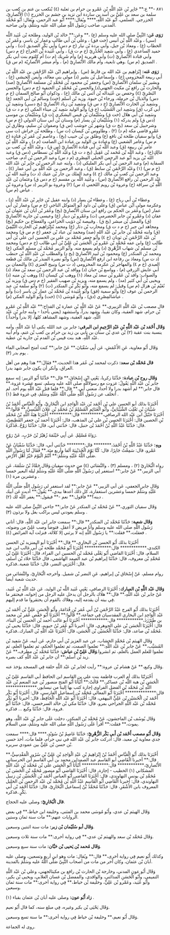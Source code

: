 ٨٧١ -** ع:** جَابِرِ بْنِ عَبْدِ اللَّهِ بْنِ عَمْرو بن حرام بن ثعلبة (٤) بْنكعب بن غنم بن كعب بن سلمة بن سعد بن عَلِيِّ بن أسد بن ساردة ابن تزيد بن جشم بن الخزرج (١) الأَنْصارِيّ، الخزرجي. السلمي، أَبُو عَبْد اللَّهِ،**** ويُقال:**** أَبُو عبد الرحمن، ويُقال: أَبُو مُحَمَّد المدني، صاحب رَسُول اللَّهِ صلى الله عليه وسَلَّمَ، وابن صاحبه.

**رَوَى عَن:** النَّبِيُّ صلى الله عليه وسلم (ع) ،** وعَن:** خالد بْن الوليد، وطلحة بْن عُبَيد اللَّه (سي) ، وعَبْد اللَّهِ بْن أنيس (خت فق) ، وعلي بْن أَبي طالب وعمار بْن ياسر، وعُمَر بْن الخطاب (ع) ، ومعاذ بْن جبل، وأبي بردة بْن نيار (خ م دس) وأَبِي بَكْرٍ الصديق (ت) ، وأبي حميد الساعدي (ع) ، وأبي سَعِيد الخُدْرِيّ (خ م ت ق) ، وأبي عُبَيدة بْن الجراح (خ م دس) وأبي قتادة الأَنْصارِيّ (ت) وأبي هريرية (م) وأم شَرِيك (م ت) أم كلثوم بنت أبي بكر الصديق (م س) .وهي تابعية، وأم مالك الأَنْصارِيّ (م) ، وأم مبشر الأَنْصارِيّة (م س ق) .

**رَوَى عَنه:** إِبْرَاهِيم بن عَبْد الله بن قارظ (س) . وإبراهيم ابْن عَبْد الرَّحْمَنِ بن عَبْد اللَّهِ بْن أَبي ربيعة المخزومي (خ) ، وإِسماعيل بْن بشير (د) مولى بني مغالة، وأيمن الحبشي (خ) ، وبشير بْن سلمان الأَنْصارِيّ (س) وجعفر بْن محمود بْن مُحَمَّدِ بْن مسلمة الأَنْصارِيّ (صد) والحارث بْن رافع بْن مكيث الجهني(د) والحسن بْن مُحَمَّدِ بْن الحنفية (خ م دس) والحسن البَصْرِيّ (٤) وحفص بن عُبَيداله بْن أَنَس بْن مالك (خ) ، وذكوان أَبُو صالح السمان (خ م دس) والذيال بْن حرملة، ورجاء بْن حيوة. وزيد بْن أسلم (خت) وسالم بْن أَبي الجعد (ع) وسَعِيد بْن الحارث الأَنْصارِيّ (خ د س ق) وسَعِيد بْن زياد الأَنْصارِيّ (بخ دسي) وسَعِيد بْن أَبي كرب (ق) وسَعِيد ابن المُسَيَّب (خ ق) وأَبُو الوليد سَعِيد بْن ميناء المكي (خ م د ت ق) وسَعِيد بْن أَبي هلال (خت ق) وسُلَيْمان بْن قيس اليشكري (ت ق) وسُلَيْمان بن موسى (دس ق) ولم يدركه (١) وسُلَيْمان بْن يسار (م) وسنان بْن أَبي سنان الدولي (خ م س) وشرحبيل بْن سعد (بخ ت ق) وشهر بْن حوشب (س ق) وصفوان بْن سليم، وطارق بْن عَمْرو قاضي مكة (م د) (٢) ، وطاووس بْن كيسان (ت س) ، وطلحة بْن خراش (ت سي ق) وأبو سفيان طلحة بْن نافع (ع) وطلق بن بْن حبيب (بخ) ، وعاصم بْن عُمَر بْن قتادة (خ م س) وعامر الشعبي (ع) وعبادة بن الوليد بن عبادة ابن الصامت (م د) ، وعَبْد اللَّهِ بْن عامر بْن ربيعة (ق) وعبد اللَّه بْن أَبي قتادة الأَنْصارِيّ (س ق) ، وعَبْد اللَّهِ بْنِ كعب بن مَالِكٍ(خ) ، وعَبد اللَّه بْن مُحَمد بْن عَقِيل (بخ د ت ق) وعَبْد اللَّهِ بْن نسطاس (دس ق) وعبد الله بْن يزيد أَبُو عبد الرحمن الحبلي المِصْرِي (م د س) وعبد الرحمن بْن آدم، صاحب السقاية (م) وعبد الرحمن بْن أَبي بكر المليكي (د) ، وابنه عبد الرحمن بْن جابر بْن عَبْد الله (خ م س) (١) وعَبْد الرَّحْمَنِ بْن سابط (ق) ، وعبد الرحمن بن عَبْد اللَّهِ بن أَبي عمار (٤) ، وعبد الرحمن بْن كعب بْن مالك (خ ٤) وعبد الملك بن جار بْن عتيك (د ت) وعُبَيد الله بْن عَبْد الرحمن بْن رافع الأَنْصارِيّ (س) ، وعُبَيد اللَّه بن مقسم (خ م دس ق) وعثمان بْن عَبْدِ اللَّهِ بْن سراقة (خ) وعروة بْن رويم اللخمي (د س) (٢) وعروة بو الزبير (د س) وعروة بْن عياض (م س) .

وعطاء بْن أَبي رباح (ع) ، وعطاء بْن يسار (د) وابنه عقيل بْن جَابِر بْن عَبْد اللَّهِ (د) ، وعكرمة مولى ابْن عباس (ق) وعلي بْن داود أَبُو المتوكل الناجي (خ م س) وعمار بْن أَبي عمار (س) وعُمَر بن الحكم بن رافع ابن سنان الأَنْصارِيّ (بخ) وعُمَر بْن أبان بْن عثمان بْن عفان (د) وعَمْرو بْن جابر الحضرمي (ت) وعَمْرو بْن دينار (ع) وعيسى بْن جارية الأَنْصارِيّ (ق) والفضل بْن مبشر (بخ ق) . وقبيصة بْن ذؤيب الخزاعي، والقعقاع بن حكيم (بخ) ومجاهد ابن جبر (خ م د ت ق) ومحارب بْن دثار (ع) ومحمد بْنإِبْرَاهِيم بْن الحارث التَّيْمِيّ (ق) وابنه مُحَمَّد بْن جابر بْن عَبْد الله (صد) ومحمد بْن عباد بْن جعفر (خ م س ق) ومحمد بْن عَبْد الرَّحْمَنِ بْن ثوبان (خ ٤) وأَبُو جعفر مُحَمَّد بن علي بن الحسين ابن علي بْن أَبي طَالِب (ع) وابن عمه مُحَمَّد بْن عَمْرو بْن الْحَسَن بْن عَلِيِّ بْن أَبي طالب (خ م دس) ومحمد بْن مسلم بْن شهاب الزُّهْرِيّ (د) ولم يسمع منه. وأَبُو الزبير مُحَمَّد بْن مسلم المكي (ع) ومحمد بْن المنكدر (ع) ومحمود بْن لبيد الأَنْصارِيّ (بخ د) والمطلب بْن عَبْدِ اللَّهِ بْن حنطب (د ت س) ومعاذ بن رفاعة ابن ارفع الأَنْصارِيّ (س) وأَبُو نضرة المنذر بْن مالك بْن قطعة العبدي (خ م ٤) والمهاجر بْن عكرمة المخزومي (د ت س) ونبيح العنزي (٤) والنعمان بن أَبي عايش الزرقي (م) ، وواسع بْن حبان (د) وواقد بْن عبد الرحمن بْن سعد بْن معاذ (د) والصواب: واقد بْن عَمْرو بْن سعد بْن معاذ (١) ووهب بْن كيسان (٤) ووهب بْن منبه (د) ويحيى بْن أَبي كثير (مد) ، ولم يسمع منه، ويزيد بْن صهيب الفقير (خ م دس ق) ويزيد بْن نُعَيْم بْن هزال (م س) وقيل: لم يسمع منه، وأَبُو بَكْرِ بْن المنكدر (ت) (٢) وأَبُو سلمة بْن عبد الرحمن بْن عوف (ع) وأَبُو سمية (فق) وأَبُو عُبَيدة بْن مُحَمَّد بْن عمار بْن ياسر (ت) وأبو عياشالمِصْرِي (دق) ، وأَبُو مُوسَى (١) (خت) وأَبُو الوليد المكي (م) .

قال مصعب بْن عَبْد اللَّهِ الزبيري،** عَنْ عَبْد اللَّهِ بْن عمارة بْن القداح:** عَبْد اللَّهِ بْن عَمْرو بْن حرام، شهد العقبة، وكان نقيبا، وشهد بدراً، واستشهد (يعني بأحدا - وابنه جابر بْن عَبْد اللَّهِ، شهد العقبة، وشهد المشاهد كلها، إلا بدراً وأحداً.)

**وَقَال أَحْمَد بْن عَبْد اللَّهِ بْنِ عَبْدِ الرَّحِيمِ ابن البرقي:** جابر بن عبد اللله يكنى أبا عَبْد اللَّهِ، وأمه ينسبة بنت عقبة (٢) بْن عدي بْن سنان بن نابي بن زيد بن حرام بن كعب بْن غنم، وأم أبيه عَبْد اللَّهِ، هند بنت قيس بْن الفدم بْن جارية بْن عطية.

وَقَال أَبُو معاوية، عَنِ الأَعْمَشِ، عَن أَبِي سُفْيَانَ،** عَنْ جابر:** كنت أمتح أصحابي الماء يوم بدر (٣) .

**قال مُحَمَّد بْن سعد:** ذكرت لمحمد بْن عُمَر هذا الحديث.** فقَالَ:** هذا وهم من أهل العراق، وأنكر أن يكون جابر شهد بدرا.

**وَقَال روح بْن عبادة:** حَدَّثَنَا زكريا، يَعْنِي ابْن إِسْحَاقَ،** قال:** حَدَّثَنَا أَبُو الزبير: إنه سمع جابر بْن عَبْد اللَّهِ يَقُولُ: غزوت مع رسولاللَّهِ صلى الله عليه وسلم، تسع عشرة غزوة،** قال جابر:** لم أشهد بدرا ولا أحدا، منعني أَبِي.** قال:** فلما قتل عَبْد اللَّهِ يوم أحد. لم أتخلف عن رَسُولِ اللَّهِ صَلَّى اللَّهُ عَلَيْهِ وسَلَّمَ، فِي غزوة قط (١) .

أَخْبَرَنَا بذلك أبو الحسن علي بْن أَحْمَد بْن عَبْد الْوَاحِدِ ابن الْبُخَارِيِّ، وأَبُو الْعَبَّاسِ أَحْمَدُ بْنُ شَيْبَانَ بْنِ تَغْلِبَ الشَّيْبَانِيُّ، وأَبُو الْغَنَائِمِ الْمُسْلِمُ بْنُ مُحَمَّدِ بْنِ عَلانَ الْقَيْسِيُّ،** قَالُوا:** أَخْبَرَنَا حَنْبَلُ ابن عَبْد الله الرصافي،********** قال:********** أَخْبَرَنَا هِبَةُ اللَّهِ بْنُ مُحَمَّدِ بْنِ الحصين قال: أَخْبَرَنَا الحسن بْن علي بْن المذهب، قال: أَخْبَرَنَا أحمد بْن جعفر القَطِيعِيّ، قال: حَدَّثَنَا عَبْدُ اللَّهِ بْنُ أَحْمَدَ بْن حنبل، قال: حَدَّثني أبي، قال: حَدَّثَنَا رَوْحٌ..فَذَكَرَهُ.

رَوَاهُ مُسْلِمٌ. عَن أَبِي خَيْثَمَةَ زُهَيْرُ بْنُ حَرْبٍ، عَنْ رَوْحٍ.

**وبِهِ:** حَدَّثَنَا عَبْدُ اللَّهِ بْنُ أَحْمَدَ،******** قال:******** حَدَّثني أبي، قال: حَدَّثَنَا سُفْيَانُ عَنْ عَمْرو، قال: سَمِعْتُ جَابِرًا، قال: كُنَّا يَوْمَ الْحُدَيْبِيَةَ ألفا وأربع مئة.** فَقَالَ لَنَا رَسُولُ اللَّهِ صَلَّى اللَّهُ عَلَيْهِ وسَلَّمَ:** أَنْتُمُ الْيَوْمَ خَيْرُ أَهْلِ الأَرْضِ.

رواه الْبُخَارِيّ (٢) ، ومسلم (٣) ، والنَّسَائي (٤) من حديث سفيان.وَقَال حَمَّادُ بْنُ سَلَمَةَ، عَن أبي الزبير،** عَنْ جابر:** استغفر لِي رَسُولُ اللَّهِ صَلَّى اللَّهُ عَلَيْهِ وسَلَّمَ ليلة البعير خمسا وعشرين مرة (١) .

وَقَال جابر الجعفي، عَن أبي الزبير،** عَنْ جابر:** لقد استغفر لي رَسُول اللَّهِ صَلَّى اللَّهُ عَلَيْهِ وسَلَّمَ خمسا وعشرين استغفارة، كل ذلك أعدها بيدي،** يَقُولُ:** أديت عَن أبيك دينه؟** فأقول:** نعم -** فيقول:** يغفر اللَّه لك (٢) .

وَقَال سفيان الثوري،** عَنْ مُحَمَّد بْن المنكدر عَنْ جابر:** جاءني النَّبِيُّ صلى الله عليه وسلم يعودني ليس براكب بغل ولا برذون (٣) .

**وَقَال شعبة:** حَدَّثَنَا مُحَمَّد بْن المنكدر** قال:** سمعت جابر ابن عَبْد اللَّهِ، قال: أتاني رَسُول اللَّهِ صلى الله عليه وسلم وأنا مريض لا أعقل. فتوضأ وصب عَلِيّ من وضوئه، فعقلت،** فقلت:** يا رَسُول اللَّهِ إنه لا يرثني إلا كلالة، فنزلت آية الفرائض (٤) .

أَخْبَرَنَا بذلك أَبُو الحسن بْن البخاري،** قال:** أَخْبَرَنَا أبو اليمنزيد بْن الحسن الكندي،************ قال:************ أَخْبَرَنَا أَبُو مُحَمَّد طلحة بْن أَبي غالب ابن عبد السلام، قال: أَخْبَرَنَا القاضي أَبُو يَعْلَى مُحَمَّد بْن الحسين ابن الفراء، قال: أَخْبَرَنَا عَلِيّ بْن مُحَمَّدِ بْن معروف، قال: حَدَّثَنَا إبراهيم بْن عبد الصمد الهاشمي، قال حَدَّثَنَا خلاد بْن أسلم، قال: أَخْبَرَنِي النضر، قال: حَدَّثَنَا شعبة..فذكره.

روام مسلم، عَنْ إِسْحَاق بْن إبراهيم، عَنِ النضر بْن شميل. وأخرجه الْبُخَارِيّ، والنَّسَائي من حديث شعبة أيضا.

**وَقَال عَبْد اللَّهِ بْن المبارك:** أَخْبَرَنَا الرصافي، يَعْنِي عُبَيد اللَّه بْن الوليد، عَن عَبْد اللَّهِ بْن عُبَيد، عَنْ جابر بْن عَبْد اللَّهِ،** قال:** هلاك بالرجل أن يدخل عليه الرجل من إخوانه، فيحتقر ما فِي بيته أن يقدمه إليه، وهلاك بالقوم أن يحتقروا ما قدم إليهم.

أَخْبَرَنَا بذلك أَبُو الفرج عَبْدُ الرَّحْمَنِ بْنُ أَبي عُمَر بْنِ قُدَامَةَ، وأَبُو الْحَسَنِ عَلِيُّ بْن أَحْمَد بْن عَبْد الْوَاحِدِ ابن البخاري المقدسيان فِي جماعة،** قَالُوا:** أَخْبَرَنَا أَبُو حَفْص عُمَر بْن محمد بن طَبَرْزَذَ،************ قال:************ أَخْبَرَنَا أبو غالب أحمد بْن الحسن بْن البناء، قال: أَخْبَرَنَا الْحَسَن بْن علي الجوهري، قال: أخبرنا أَبُو عُمَر بْنُ حيويه، قال: حَدَّثَنَا يحيى بْن مُحَمَّد بْن صاعد، قال: حَدَّثَنَا الْحُسَيْن بْن الْحَسَن، قال: أَخْبَرَنَا عَبْد اللَّهِ بْن المبارك..فذكره.

وَقَال الهيثم بْن مُحَمَّدٍ الخشاب، عن عبد العزيز بْن أَبي حازم، عَن أبيه، عَنْ سَعِيد بْن المُسَيَّب،** عَنْ جابر بْن عَبْد اللَّهِ:** تعلموا الصمت، ثم تعلموا الحكم، ثم تعلموا العلم، ثم تعلموا للعلم العمل بالعلم، ثم انشروا.**وَقَال عَلِيّ بْن عياش:** حَدَّثَنَا مُحَمَّد بْن مطرف،** عَنْ زيد بْن أسلم:** أن جابر بْن عَبْد اللَّهِ كف بصره.

وَقَال وكيع،** عَنْ هشام بْن عروة:** رأيت لجابر بْن عَبْد اللَّهِ حلقة فِي المسجد يؤخذ عنه.

أَخْبَرَتْنَا بذلك أم العرب فاطمة بنت علي بن القاسم ابن الحافظ أبي القاسم عَلِيّ بْن الْحَسَن بْن هبة اللَّه بْن عساكر،** قَالَتْ:** أَنْبَأَنَا أَبُو الفتح منصور بْن عبد المنعم بْن عَبْد اللَّهِ بْن مُحَمَّد بْن الفضل الفراوي إجازة كتب بها إلينا من نيسابور،************** قال:************** أَخْبَرَنَا أَبُو المعالي مُحَمَّد بْن إسماعيل الفارسي، قال: أَخْبَرَنَا أَبُو بَكْر أَحْمَد بْن الْحُسَيْن بْن عَلِيٍّ البيهقي، قال: أَخْبَرَنَا أَبُو عَبْد اللَّهِ الْحَافِظُ، قال: أخبرنا أَبُو بَكْر مُحَمَّد بْن عَبْد اللَّهِ الجراحي بمرو، قال: حَدَّثَنَا مكي بْن خالد السرخسي، قال: حَدَّثَنَا أَبُو فروة، قال: حَدَّثَنَا وكيع ... فذكره.

وَقَال يُوسُف بْن الماجشون، عَنْ مُحَمَّد بْن المنكدر، دخلت عَلَى جابر بْن عَبْد اللَّهِ، وهو يموت،** فقلت:** أقرأ عَلَى رَسُول اللَّهِ صلى الله عليه وسَلَّمَ، مني السلام.

**وَقَال أَبُو مصعب أَحْمَد بْن أَبي بَكْر الزُّهْرِيّ:** حَدَّثَنَا عَاصِمُ بْنُ سُوَيْدٍ،**** قال:**** سمعت جدي معاوية بْن معبد، قال: أدركت جابر بْن عَبْد الله في نبي حرام، فلما مات، أخذ حسن بْن حسن بْن عَلِيٍّ بين عمودي سريره.

أَخْبَرَنَا بذلك أَبُو الْعَبَّاسِ أَحْمَدُ بْنُ إِبْرَاهِيمَ بْنِ عَبْدِ الْوَاحِدِ بْنِ عَلِيِّ بْنِ سُرُورٍ الْمَقْدِسِيُّ،** قال:** أخبرنا الْقَاضِي أبو القاسم عبد الصمدابن محمد بن أَبي القاسم ابن الحرستاني الأَنْصارِيّ،************ قال:************ أَنْبَأَنَا أَبُو الْحَسَن علي بْن مُحَمَّد بْن عَبْد اللَّهِ المشكاني (١) الخطيب - إجازة، قال: أَخْبَرَنَا القاضي أَبُو منصور مُحَمَّد بْن الْحَسَن بْن مُحَمَّدِ بْن يونس النهاوندي، قال: أَخْبَرَنَا القاضي أَبُو العباس أَحْمَد بْن الْحُسَيْن بْن زنبيل النهاوندي، قال: أخبرنا الْقَاضِي أَبُو الْقَاسِمِ عَبْدُ اللَّهِ بْن مُحَمَّد بْن عَبْد الرحمن بْن الخليل المعروف بابن الأَشْقَرِ، قال: حَدَّثَنَا مُحَمَّدُ بْنُ إسماعيل الْبُخَارِيّ، قال: حَدَّثَنَا أَحْمَد بْن أَبي بَكْرٍ..فذكره.

**قال الْبُخَارِيّ:** وصلى عليه الحجاج.

وَقَال الهيثم بْن عدي، وأَبُو مُوسَى محمد بن المثنى، وخليفة ابن خياط،** فِي بعض الروايات عنهم:** مات سنة ثمان وستين.

**وَقَال أبو سُلَيْمان بْن زبر:** مات سنة اثنتين وسبعين.

وَقَال مُحَمَّد بْن سعد والهيثم بْن عدي،** فِي رواية أخرى:** مات سنة ثلاث وسبعين.

**وَقَال مُحمد بْن يَحيى بْن حَبَّان:** مات سنة سبع وسبعين.

وكذلك أَبُو نعيم فِي رواية أخرى،** قال:** ويُقال: مات وهو ابن أربع وتسعين، وصلى عليه أبان بْن عثمان، وكان آخر من مات من أصحاب النَّبِيّ صَلَّى اللَّهُ عليه وسَلَّمَ بالمدينة.

وَقَال أَبُو عون المدني، وخارجة بْن الحارث بْن رافع بن مكيثالجهني، وعلي بْن عَبْد اللَّهِ التميمي، وأَبُو الْحَسَنِ المدائني، والواقدي، والمفضل بْن غسان الغلابي، ويحيى بْن بكير، وأَبُو عُبَيد، وعَمْرو بْن عَلِيٍّ، وخليفة بْن خياط،** فِي رواية أخرى:** مات سنة ثمان وسبعين.

**زاد أَبُو عون:** وصلى عليه أبان بْن عثمان بقباء (١) .

وَقَال يَحْيَى بْن بكير وغيره، فِي مبلغ سنه، كما قال أَبُو نعيم.

وَقَال أَبُو نعيم،** وخليفة بْن خياط فِي رواية أخرى:** ما سنة تسع وسبعين.

روى له الجماعة.